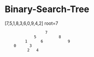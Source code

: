 # Binary-Search-Tree
[7,5,1,8,3,6,0,9,4,2]
root=7

                      7
                 5          8
             1      6           9
        0      3
              2   4

